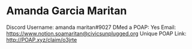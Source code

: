# Amanda Garcia Maritan

Discord Username: amanda maritan#9027
DMed a POAP: Yes
Email: https://www.notion.soamaritan@civicsunplugged.org
Unique POAP Link: http://POAP.xyz/claim/o3jrte